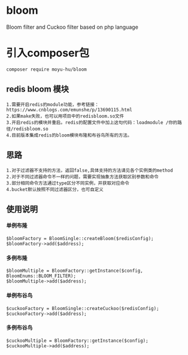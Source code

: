 # bloom
Bloom filter and Cuckoo filter based on php language

# 引入composer包
`composer require moyu-hu/bloom`
## redis bloom 模块
```
1.需要开启redis的module功能，参考链接：https://www.cnblogs.com/emunshe/p/13690115.html
2.如果make失败，也可以用项目中的redisbloom.so文件
3.开启redis的模块并重启。redis的配置文件中加上这句代码：loadmodule /你的路径/redisbloom.so
4.目前版本集成redis的bloom模块布隆和布谷鸟所有的方法。
```

## 思路
```
1.对于过滤器不支持的方法，返回false,具体支持的方法请见各个实例类的method
2.对于不同过滤器命令不一样的问题，需要实现抽象方法获取区别参数和命令
3.部分相同命令方法通过type区分不同实例，并获取对应命令
4.bucket默认按照不同过滤器区分，也可自定义
```

## 使用说明
#### 单例布隆
```
$bloomFactory = BloomSingle::createBloom($redisConfig);
$bloomFactory->add($address);
```
#### 多例布隆
```
$bloomMultiple = BloomFactory::getInstance($config, BloomEnums::BLOOM_FILTER);
$bloomMultiple->add($address);
```

#### 单例布谷鸟
```
$cuckooFactory = BloomSingle::createCuckoo($redisConfig);
$cuckooFactory->add($address);
```
#### 多例布谷鸟
```
$cuckooMultiple = BloomFactory::getInstance($config);
$cuckooMultiple->add($address);
```